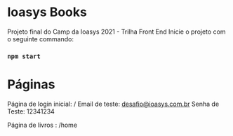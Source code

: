 # Ioasys Books

Projeto final do Camp da Ioasys 2021 - Trilha Front End
Inicie o projeto com o seguinte commando:
### `npm start`

# Páginas
Página de login inicial: /
Email de teste: desafio@ioasys.com.br
Senha de Teste: 12341234

Página de livros : /home
